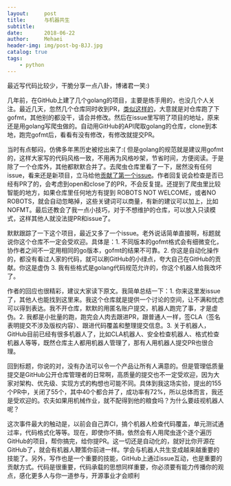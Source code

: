 ```yaml
---
layout:     post
title:      与机器共生
subtitle:   
date:       2018-06-22
author:     Mehaei
header-img: img/post-bg-BJJ.jpg
catalog: true
tags:
    - python
---
```

最近写代码比较少，干脆分享一点八卦，博诸君一笑:)

几年前，在GitHub上建了几个golang的项目，主要是练手用的，也没几个人关注。最近几天，忽然几个仓库同时收到PR，[类似这样的](https://github.com/spin6lock/go_mud/pull/4)，大意就是对仓库跑了下gofmt，其他别的都没干，请合并修改。然后在issue里写明了项目的地址，原来还是用golang写爬虫做的。自动用GitHub的API爬取golang的仓库，clone到本地，跑完gofmt后，看看有没有修改，有修改就提交PR。

当时有点郁闷，仿佛多年黑历史被挖出来了:( 但是golang的规范就是建议用gofmt的，这样大家写的代码风格一致，不用再为风格吵架，节省时间，方便阅读。于是除了一个仓库外，其他都默默合并了。去爬虫仓库里看了一下，居然没有任何issue，看来还是新项目，立马给他[贡献了第一个issue](https://github.com/rotblauer/gofmt-att/issues/1)。作者回复说会检查是否已经有PR了的，会考虑到open和close了的PR，不会反复提。还提到了爬虫里比较智能的地方，如果仓库里任何地方有提到 ROBOTS NOT WELCOME，或者NO ROBOTS，就会自动忽略掉，这些关键词可以商量，有新的建议可以加上，比如NOFMT。最后还教会了我一点小技巧，对于不想维护的仓库，可以放入只读模式，这样其他人就没法提PR和issue了。

默默跟踪了一下这个项目，最近又多了一个issue。老外说话简单直接啊，标题就说你这个仓库不一定会受欢迎。具体是：1. 不同版本的gofmt格式会有细微变化，协作者之间不一定用相同的go版本，gofmt的结果不可靠。2. 你这是自动化操作的，都没有看过人家的代码，就可以刷GitHub的小绿点，夸大自己在GitHub的贡献。你这是虚伪 3. 我有些格式是golang代码规范允许的，你这个机器人给我改坏了。

作者的回应也很精彩，建议大家读下原文。我简单总结一下：1. 你来这里发issue了，其他人也能找到这里来。我这个仓库就是提供一个讨论的空间，让不满和忧虑可以得到表达。我不开仓库，默默的用匿名账户提交，机器人跑完了事，才是虚伪。2. 我都是小批量的跑，跑完会人肉去跟进PR，跟普通人一样，签CLA（签名表明提交不涉及版权内容）、跟进代码覆盖和整理提交信息。3. 关于机器人，GitHub目前已经有很多机器人了，比如CLA机器人、安全检查机器人、格式检查机器人等等，既然仓库主人都用机器人管理了，那有人用机器人提交PR也很合理。

回到标题，你说的对，没有办法可以令一个产品让所有人满意的。但是管理低质量提交是GitHub公开仓库管理者的日常啊，高质量的提交也不一定受欢迎，因为大家对架构、优先级、实现方式的构想也可能不同。具体到我这场实验，提出的155个PR中，关闭了55个，其中40个都合并了，成功率有72%，所以总体而言，我还是受欢迎的。农夫如果用机械作业，就不配得到他的粮食吗？为什么要歧视机器人呢？

这次事件最大的触动是，以前会自己弄CI，搞个机器人检查代码覆盖，单元测试通过率，代码格式化等等。现在，即使你不搞，依然会有人用爬虫逐个逐个遍历GitHub的项目，帮你搞完，给你提PR。这一切还是自动化的，就好比你开源在GitHub了，就会有机器人鞭策你前进一样。学会与机器人共生变成越来越重要的技能了。另外，写作也是一个重要的技能，GitHub上通过issue互动，也是重要的贡献方式。代码是很重要，代码承载的思想同样重要，你必须要有能力传播你的观点，感化更多人与你一道参与，开源事业才会顺利
